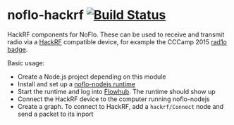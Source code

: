 # noflo-hackrf [![Build Status](https://secure.travis-ci.org/noflo/noflo-hackrf.png?branch=master)](http://travis-ci.org/noflo/noflo-hackrf)

HackRF components for NoFlo. These can be used to receive and transmit radio via a [HackRF](https://greatscottgadgets.com/hackrf/) compatible device, for example the CCCamp 2015 [rad1o badge](https://rad1o.badge.events.ccc.de/).

Basic usage:

* Create a Node.js project depending on this module
* Install and set up a [noflo-nodejs runtime](https://github.com/noflo/noflo-nodejs#noflo-nodejs-runtime-environment)
* Start the runtime and log into [Flowhub](http://app.flowhub.io). The runtime should show up
* Connect the HackRF device to the computer running noflo-nodejs
* Create a graph. To connect to HackRF, add a `hackrf/Connect` node and send a packet to its inport
